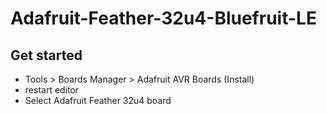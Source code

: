 # Adafruit-Feather-32u4-Bluefruit-LE

## Get started
- Tools > Boards Manager > Adafruit AVR Boards (Install)  
- restart editor  
- Select Adafruit Feather 32u4 board
